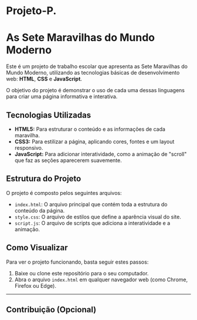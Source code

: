 # Projeto-P.

# As Sete Maravilhas do Mundo Moderno

Este é um projeto de trabalho escolar que apresenta as Sete Maravilhas do Mundo Moderno, utilizando as tecnologias básicas de desenvolvimento web: **HTML**, **CSS** e **JavaScript**.

O objetivo do projeto é demonstrar o uso de cada uma dessas linguagens para criar uma página informativa e interativa.

## Tecnologias Utilizadas

* **HTML5:** Para estruturar o conteúdo e as informações de cada maravilha.
* **CSS3:** Para estilizar a página, aplicando cores, fontes e um layout responsivo.
* **JavaScript:** Para adicionar interatividade, como a animação de "scroll" que faz as seções aparecerem suavemente.

## Estrutura do Projeto

O projeto é composto pelos seguintes arquivos:

* `index.html`: O arquivo principal que contém toda a estrutura do conteúdo da página.
* `style.css`: O arquivo de estilos que define a aparência visual do site.
* `script.js`: O arquivo de scripts que adiciona a interatividade e a animação.

## Como Visualizar

Para ver o projeto funcionando, basta seguir estes passos:

1.  Baixe ou clone este repositório para o seu computador.
2.  Abra o arquivo `index.html` em qualquer navegador web (como Chrome, Firefox ou Edge).

---

## Contribuição (Opcional)


